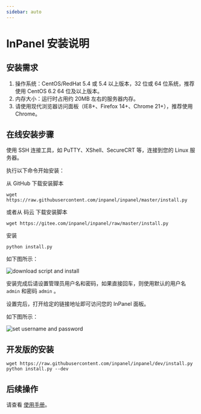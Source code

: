 ```yaml
---
sidebar: auto
---
```


# InPanel 安装说明

## 安装需求

1. 操作系统：CentOS/RedHat 5.4 或 5.4 以上版本，32 位或 64 位系统，推荐使用 CentOS 6.2 64 位及以上版本。
2. 内存大小：运行时占用约 20MB 左右的服务器内存。
3. 请使用现代浏览器访问面板（IE8+、Firefox 14+、Chrome 21+），推荐使用 Chrome。

## 在线安装步骤

使用 SSH 连接工具，如 PuTTY、XShell、SecureCRT 等，连接到您的 Linux 服务器。

执行以下命令开始安装：

从 GitHub 下载安装脚本

```shell
wget https://raw.githubusercontent.com/inpanel/inpanel/master/install.py
```

或者从 码云 下载安装脚本

```shell
wget https://gitee.com/inpanel/inpanel/raw/master/install.py
```

安装

```shell
python install.py
```

如下图所示：

<img src="/images/install/1.png" alt="download script and install">

安装完成后请设置管理员用户名和密码，如果直接回车，则使用默认的用户名 `admin` 和密码 `admin` 。

设置完后，打开给定的链接地址即可访问您的 InPanel 面板。

如下图所示：

<img src="/images/install/2.png" alt="set username and password">

## 开发版的安装

```shell
wget https://raw.githubusercontent.com/inpanel/inpanel/dev/install.py
python install.py --dev
```

## 后续操作

请查看 [使用手册](manual.html)。
